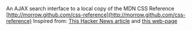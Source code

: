 An AJAX search interface to a local copy of the MDN CSS Reference
[http://morrow.github.com/css-reference](http://morrow.github.com/css-reference)
Inspired from: [This Hacker News article](http://news.ycombinator.com/item?id=3233826) and [this web-page](http://instacss.com/)
